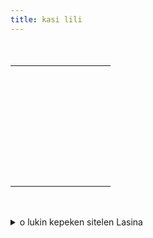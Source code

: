 ```yaml
---
title: kasi lili
---
```

<style>
    .kasi-lili-sp {
        font-family: "nasin nanpa";
        padding-bottom: 2em;
    }
    .kasi-lili td:nth-child(2) {
        padding-left: 1.5em;
    }
</style>


<table role="presentation" class="kasi-lili kasi-lili-sp">
<tbody>
<tr><td>󱤑󱤧󱤖󱥩󱤬</td>　<td>󱤬󱤧󱥔󱥸︀</td></tr>
<tr><td>󱥚󱤡󱤄󱤧󱤣</td>　<td>󱤣󱤧󱥪󱥤</td></tr>
<tr><td>󱥪󱤡󱤑󱤧󱤔</td>　<td>󱤔󱤧󱥩󱤻</td></tr>
<tr><td>󱤰󱤡󱤑󱤧󱥢</td>　<td>󱥢󱤧󱤢󱥦</td></tr>
<tr><td>󱥒󱥃󱤼󱤧󱤗</td>　<td>󱤗󱤧󱤥󱥔</td></tr>
<tr><td>󱤞󱤼󱤧󱥠󱤥</td>　<td>󱤥󱤧󱥘󱥆</td></tr>
<tr><td>󱥜󱤒󱤧󱤖󱤅</td>　<td>󱤅󱤧󱤩󱥱</td></tr>
<tr><td>󱥚󱤊󱤅󱤧󱥳</td>　<td>󱥳󱥍󱤞󱥖</td></tr>
</tbody>
</table>


<details>
<summary>o lukin kepeken sitelen Lasina</summary>

<table role="presentation" class="kasi-lili">
<tbody>
    <tr><td>jan li kama tawa lon</td><td>lon li pona namako</td></tr>
    <tr><td>sewi la ale li laso</td><td>laso li telo suno</td></tr>
    <tr><td>telo la jan li kala</td><td>kala li tawa musi</td></tr>
    <tr><td>ma la jan li soweli</td><td>soweli li lape suwi</td></tr>
    <tr><td>poka noka mute li kasi</td><td>kasi li len pona</td></tr>
    <tr><td>kule mute li sitelen len</td><td>len li selo ona</td></tr>
    <tr><td>sike jelo li kama anpa</td><td>anpa li linja utala</td></tr>
    <tr><td>sewi en anpa li wan</td><td>wan pi kule sama</td></tr>
</tbody>
</table>
</details>